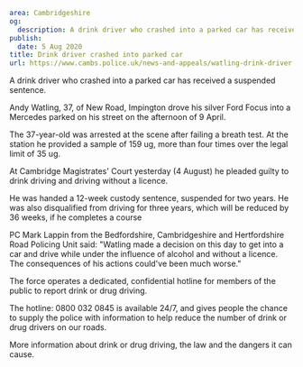 ```yaml
area: Cambridgeshire
og:
  description: A drink driver who crashed into a parked car has received a suspended sentence.
publish:
  date: 5 Aug 2020
title: Drink driver crashed into parked car
url: https://www.cambs.police.uk/news-and-appeals/watling-drink-driver
```

A drink driver who crashed into a parked car has received a suspended sentence.

Andy Watling, 37, of New Road, Impington drove his silver Ford Focus into a Mercedes parked on his street on the afternoon of 9 April.

The 37-year-old was arrested at the scene after failing a breath test. At the station he provided a sample of 159 ug, more than four times over the legal limit of 35 ug.

At Cambridge Magistrates' Court yesterday (4 August) he pleaded guilty to drink driving and driving without a licence.

He was handed a 12-week custody sentence, suspended for two years. He was also disqualified from driving for three years, which will be reduced by 36 weeks, if he completes a course

PC Mark Lappin from the Bedfordshire, Cambridgeshire and Hertfordshire Road Policing Unit said: "Watling made a decision on this day to get into a car and drive while under the influence of alcohol and without a licence. The consequences of his actions could've been much worse."

The force operates a dedicated, confidential hotline for members of the public to report drink or drug driving.

The hotline: 0800 032 0845 is available 24/7, and gives people the chance to supply the police with information to help reduce the number of drink or drug drivers on our roads.

More information about drink or drug driving, the law and the dangers it can cause.
